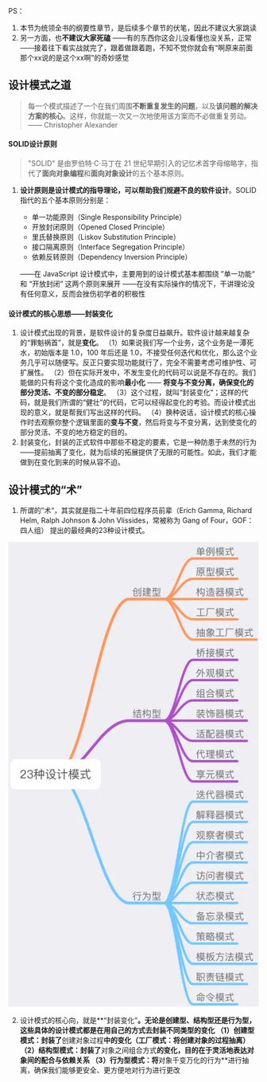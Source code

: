 PS：

1. 本节为统领全书的纲要性章节，是后续多个章节的伏笔，因此不建议大家跳读
2. 另一方面，也**不建议大家死磕**
   ——有的东西你这会儿没看懂也没关系，正常
   ——接着往下看实战就完了，跟着做跟着跑，不知不觉你就会有“啊原来前面那个xx说的是这个xx啊”的奇妙感觉

## 设计模式之道

> 每一个模式描述了一个在我们周围**不断重复发生的问题**，以及**该问题的解决方案的核心**。这样，你就能一次又一次地使用该方案而不必做重复劳动。 —— Christopher Alexander

#### SOLID设计原则

> "SOLID" 是由罗伯特·C·马丁在 21 世纪早期引入的记忆术首字母缩略字，指代了**面向对象编程**和**面向对象设计**的五个基本原则。

1. **设计原则是设计模式的指导理论，可以帮助我们规避不良的软件设计**。SOLID指代的五个基本原则分别是：

   - 单一功能原则（Single Responsibility Principle）
   - 开放封闭原则（Opened Closed Principle）
   - 里氏替换原则（Liskov Substitution Principle）
   - 接口隔离原则（Interface Segregation Principle）
   - 依赖反转原则（Dependency Inversion Principle）

   ——在 JavaScript 设计模式中，主要用到的设计模式基本都围绕 ”单一功能“ 和 “开放封闭” 这两个原则来展开
   ——在没有实际操作的情况下，干讲理论没有任何意义，反而会挫伤初学者的积极性

#### 设计模式的核心思想——封装变化

1. 设计模式出现的背景，是软件设计的复杂度日益飙升。软件设计越来越复杂的“罪魁祸首”，就是**变化**。
   （1）如果说我们写一个业务，这个业务是一潭死水，初始版本是 1.0，100 年后还是 1.0，不接受任何迭代和优化，那么这个业务几乎可以随便写。反正只要实现功能就行了，完全不需要考虑可维护性、可扩展性。
   （2）但在实际开发中，不发生变化的代码可以说是不存在的。我们能做的只有将这个变化造成的影响**最小化** —— **将变与不变分离，确保变化的部分灵活、不变的部分稳定**。
   （3）这个过程，就叫“封装变化”；这样的代码，就是我们所谓的“健壮”的代码，它可以经得起变化的考验。而设计模式出现的意义，就是帮我们写出这样的代码。
   （4）换种说话，设计模式的核心操作时去观察你整个逻辑里面的**变与不变**，然后将变与不变分离，达到使变化的部分灵活、不变的地方稳定的目的。
2. 封装变化，封装的正式软件中那些不稳定的要素，它是一种防患于未然的行为——提前抽离了变化，就为后续的拓展提供了无限的可能性。如此，我们才能做到在变化到来的时候从容不迫。

## 设计模式的“术”

1. 所谓的”术“，其实就是指二十年前四位程序员前辈（Erich Gamma, Richard Helm, Ralph Johnson & John Vlissides，常被称为 Gang of Four，GOF：四人组） 提出的最经典的23种设计模式。

![](../image/23种设计模式.png)

2. 设计模式的核心向，就是**“封装变化”**。无论是创建型、结构型还是行为型，这些具体的设计模式都是在用自己的方式去封装不同类型的变化
   （1）创建型模式：封装了**创建对象过程**中的变化（工厂模式：将创建对象的过程抽离）
   （2）结构型模式：封装了**对象之间组合方式**的变化，目的在于灵活地表达对象间的配合与依赖关系
   （3）行为型模式：将**对象千变万化的行为**进行抽离，确保我们能够更安全、更方便地对行为进行更改